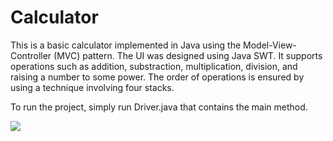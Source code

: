 # Calculator
This is a basic calculator implemented in Java using the Model-View-Controller (MVC) pattern. The UI was designed using Java SWT. 
It supports operations such as addition, substraction, multiplication, division, and raising a number to some power. 
The order of operations is ensured by using a technique involving four stacks.

To run the project, simply run Driver.java that contains the main method.

![](images.calculator.jpg)
